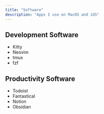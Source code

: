 ```yaml
---
title: "Software"
description: "Apps I use on MacOS and iOS"
---
```


## Development Software

- Kitty
- Neovim
- tmux
- fzf

## Productivity Software

- Todoist
- Fantastical
- Notion
- Obsidian
